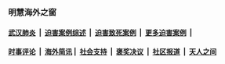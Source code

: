 
### 明慧海外之窗

####  [武汉肺炎](indexes/365.md?t=02160700) &nbsp;|&nbsp;  [迫害案例综述](indexes/328.md?t=02160700) &nbsp;|&nbsp; [迫害致死案例](indexes/277.md?t=02160700)  &nbsp;|&nbsp; [更多迫害案例](indexes/81.md?t=02160700)  &nbsp;|&nbsp; 
####  [时事评论](indexes/19.md?t=02160700) &nbsp;|&nbsp; [海外简讯](indexes/245.md?t=02160700)&nbsp;|&nbsp;  [社会支持](indexes/140.md?t=02160700) &nbsp;|&nbsp; [褒奖决议](indexes/282.md?t=02160700) &nbsp;|&nbsp; [社区报道](indexes/91.md?t=02160700)  &nbsp;|&nbsp; [天人之间](indexes/78.md?t=02160700) 

